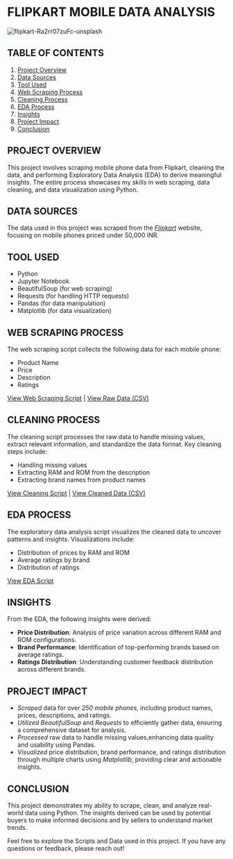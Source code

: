 # FLIPKART MOBILE DATA ANALYSIS

![flipkart-Ra2rr07zuFc-unsplash](https://github.com/Abhi47-kr/Flipkart-Mobile-Data-Analysis/assets/168676103/9ad78606-b7ca-44c2-948d-1ac6b4ac3f0c)


## TABLE OF CONTENTS
1. [Project Overview](#project-overview)
2. [Data Sources](#data-sources)
3. [Tool Used](#tool-used)
4. [Web Scraping Process](#web-scraping-process)
5. [Cleaning Process](#cleaning-process)
6. [EDA Process](#eda-process)
7. [Insights](#insights)
8. [Project Impact](#project-impact)
9. [Conclusion](#conclusion)

## PROJECT OVERVIEW
This project involves scraping mobile phone data from Flipkart, cleaning the data, and performing Exploratory Data Analysis (EDA) to derive meaningful insights. The entire process showcases my skills in web scraping, data cleaning, and data visualization using Python. 

## DATA SOURCES
The data used in this project was scraped from the *[Flipkart](https://www.flipkart.com/search?q=mobiles+under+50000&sid=tyy%2C4io&as=on&as-show=on&otracker=AS_QueryStore_OrganicAutoSuggest_1_16_na_na_na&otracker1=AS_QueryStore_OrganicAutoSuggest_1_16_na_na_na&as-pos=1&as-type=HISTORY&suggestionId=mobiles+under+50000%7CMobiles&requestId=ccbc5062-a7ca-479c-88c9-41c2679ddf58)* website, focusing on mobile phones priced under 50,000 INR.

## TOOL USED
- Python
- Jupyter Notebook
- BeautifulSoup (for web scraping)
- Requests (for handling HTTP requests)
- Pandas (for data manipulation)
- Matplotlib (for data visualization)

## WEB SCRAPING PROCESS
The web scraping script collects the following data for each mobile phone:
- Product Name
- Price
- Description
- Ratings

[View Web Scraping Script](https://github.com/Abhi47-kr/Flipkart-Mobile-Data-Analysis-in-Python/blob/a48c87aa63037d5f4d015564f5e4af5fa73fbf69/Scraping_flipkart%20mobile%20data.ipynb) | [View Raw Data (CSV)](https://github.com/Abhi47-kr/Flipkart-Mobile-Data-Analysis-in-Python/blob/a48c87aa63037d5f4d015564f5e4af5fa73fbf69/flipkart_webscraping.csv)

## CLEANING PROCESS
The cleaning script processes the raw data to handle missing values, extract relevant information, and standardize the data format. Key cleaning steps include:
- Handling missing values
- Extracting RAM and ROM from the description
- Extracting brand names from product names

[View Cleaning Script](https://github.com/Abhi47-kr/Flipkart-Mobile-Data-Analysis-in-Python/blob/781f95f66c18824fcf5c7035e290a78ce975b463/Cleaning_flipkart%20mobile%20data.ipynb) | [View Cleaned Data (CSV)](https://github.com/Abhi47-kr/Flipkart-Mobile-Data-Analysis-in-Python/blob/781f95f66c18824fcf5c7035e290a78ce975b463/flipkart_cleaned.csv)

## EDA PROCESS
The exploratory data analysis script visualizes the cleaned data to uncover patterns and insights. Visualizations include:
- Distribution of prices by RAM and ROM
- Average ratings by brand
- Distribution of ratings

[View EDA Script](https://github.com/Abhi47-kr/Flipkart-Mobile-Data-Analysis-in-Python/blob/781f95f66c18824fcf5c7035e290a78ce975b463/EDA_%20flipkart%20mobile%20data.ipynb)

## INSIGHTS
From the EDA, the following insights were derived:
- **Price Distribution**: Analysis of price variation across different RAM and ROM configurations.
- **Brand Performance**: Identification of top-performing brands based on average ratings.
- **Ratings Distribution**: Understanding customer feedback distribution across different brands.

## PROJECT IMPACT
- *Scraped* data for over *250 mobile phones*, including product names, prices, descriptions, and ratings.
- *Utilized BeautifulSoup* and *Requests* to efficiently gather data, ensuring a comprehensive dataset for analysis.
- *Processed* raw data to handle missing values,enhancing data quality and usability using Pandas.
- *Visualized* price distribution, brand performance, and ratings distribution through multiple charts using *Matplotlib*, providing clear and actionable insights.

## CONCLUSION
This project demonstrates my ability to scrape, clean, and analyze real-world data using Python. The insights derived can be used by potential buyers to make informed decisions and by sellers to understand market trends.

Feel free to explore the Scripts and Data used in this project. If you have any questions or feedback, please reach out!
